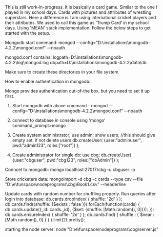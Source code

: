 This is still work-in-progress. It is basically a card game. Similar to the one I played in my school days. Cards with pictures and attributes of wrestling superstars. Here a difference is I am using international cricket players and their attributes. We used to call this game as 'Trump Card' in my school days. Using 'MEAN' stack implementation. Follow the below steps to get started with the setup.


Mongodb start command:
mongod --config="D:\installations\mongodb-4.2.2\mongod.conf" --noauth

mongod.conf contains:
logpath=D:\installations\mongodb-4.2.2\log\mongod.log
dbpath=D:\installations\mongodb-4.2.2\data\db

Make sure to create these directories in your file system.

How to enable authentication in mongodb:

Mongo provides authentication out-of-the box, but you need to set it up first.

1) Start mongodb with above command - 
mongod --config="D:\installations\mongodb-4.2.2\mongod.conf" --noauth

2) connect to database in console using 'mongo'
command_prompt>mongo <ENTER>

3) Create system administrator;
use admin;
show users; //this should give empty set, if not delete users
db.createUser( {user:"adminuser", pwd:"admin123", roles:["root"]} );

4) Create administrator for single db:
use cbg;
db.createUser( {user:"cbguser", pwd:"cbg123", roles:["dbAdmin"]} );

Conncet to mongodb:
mongo localhost:27017/cbg -u cbguser -p


Store cricketers data:
mongoimport -d cbg -c cards --type csv --file "D:\e\funspace\nodeprograms\cbg\Book1.csv" --headerline

Update cards with random number for shuffling properly. Run queries after login into database:
db.cards.dropIndex( { shuffle: '2d' } );
db.cards.find({shuffle: {$exists : false }}).forEach(function(cards) { db.cards.update({_id: cards._id}, {$set: {shuffle: [Math.random(), 0]}}); });
db.cards.ensureIndex( { shuffle: '2d' } );
db.cards.find( { shuffle : { $near : [Math.random(), 0] } } ).limit(2).pretty();

starting the node server:
node "D:\e\funspace\nodeprograms\cbg\server.js"

